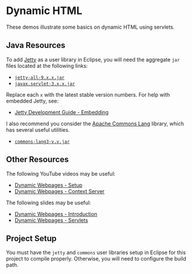Dynamic HTML
=================================================

These demos illustrate some basics on dynamic HTML using servlets. 

## Java Resources ##

To add [Jetty](http://www.eclipse.org/jetty/) as a user library in Eclipse, you will need the aggregate `jar` files located at the following links:

- [`jetty-all-9.x.x.jar`](http://central.maven.org/maven2/org/eclipse/jetty/aggregate/jetty-all/)
- [`javax.servlet-3.x.x.jar`](http://central.maven.org/maven2/javax/servlet/javax.servlet-api/)

Replace each `x` with the latest stable version numbers. For help with embedded Jetty, see:

- [Jetty Development Guide - Embedding](http://www.eclipse.org/jetty/documentation/current/advanced-embedding.html)

I also recommend you consider the [Apache Commons Lang](https://commons.apache.org/proper/commons-lang/) library, which has several useful utilities. 

- [`commons-lang3-v.v.jar`](http://commons.apache.org/lang/download_lang.cgi)

## Other Resources ##

The following YouTube videos may be useful:

- [Dynamic Webpages - Setup](https://youtu.be/X5gr591JsLQ)
- [Dynamic Webpages - Context Server](https://youtu.be/kJDmEom17-Q)

The following slides may be useful:

- [Dynamic Webpages - Introduction](https://drive.google.com/open?id=0BxYofk0iB_upY1ozdHk5VVYycUE)
- [Dynamic Webpages - Servlets](https://drive.google.com/open?id=0BxYofk0iB_upZFFPWUZocmdtLWM)

## Project Setup ##

You must have the `jetty` and `commons` user libraries setup in Eclipse for this project to compile properly. Otherwise, you will need to configure the build path.
 